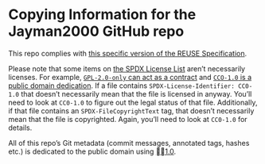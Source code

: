 <!--
SPDX-License-Identifier: CC0-1.0
SPDX-FileCopyrightText: 2023–2024 Jason Yundt <jason@jasonyundt.email>
REUSE-IgnoreStart
-->

# Copying Information for the Jayman2000 GitHub repo

This repo complies with [this specific version of the REUSE
Specification][1].

Please note that some items on [the SPDX License List][2] aren’t
necessarily licenses. For example, [`GPL-2.0-only` can act as a
contract][3] and [`CCO-1.0` is a public domain dedication][4]. If a file
contains `SPDX-License-Identifier: CC0-1.0` that doesn’t necessarily
mean that the file is licensed in anyway. You’ll need to look at
`CC0-1.0` to figure out the legal status of that file. Additionally, if
that file contains an `SPDX-FileCopyrightText` tag, that doesn’t
necessarily mean that the file is copyrighted. Again, you’ll need to
look at `CC0-1.0` for details.

All of this repo’s Git metadata (commit messages, annotated tags, hashes
etc.) is dedicated to the public domain using [🅭🄍1.0][5].

<!-- editorconfig-checker-disable -->

[1]: https://github.com/fsfe/reuse-docs/blob/0913b0a83b36c161966be1c5e70c81bdadfb8a69/spec.md
[2]: https://spdx.org/licenses/
[3]: https://sfconservancy.org/news/2022/may/16/vizio-remand-win/
[4]: https://wiki.spdx.org/view/Legal_Team/Decisions/Dealing_with_Public_Domain_within_SPDX_Files
[5]: https://creativecommons.org/publicdomain/zero/1.0/

<!--
editorconfig-checker-enable
REUSE-IgnoreEnd
-->
